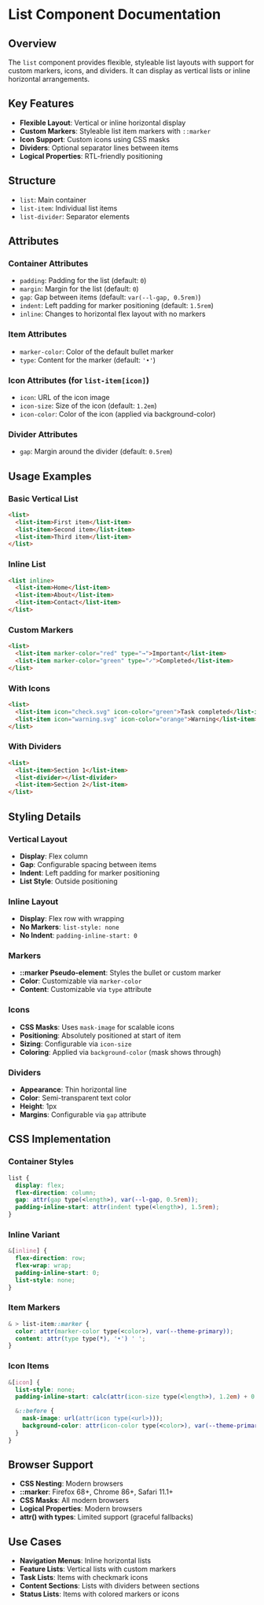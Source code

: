 # List Component Documentation

## Overview
The `list` component provides flexible, styleable list layouts with support for custom markers, icons, and dividers. It can display as vertical lists or inline horizontal arrangements.

## Key Features
- **Flexible Layout**: Vertical or inline horizontal display
- **Custom Markers**: Styleable list item markers with `::marker`
- **Icon Support**: Custom icons using CSS masks
- **Dividers**: Optional separator lines between items
- **Logical Properties**: RTL-friendly positioning

## Structure
- `list`: Main container
- `list-item`: Individual list items
- `list-divider`: Separator elements

## Attributes

### Container Attributes
- `padding`: Padding for the list (default: `0`)
- `margin`: Margin for the list (default: `0`)
- `gap`: Gap between items (default: `var(--l-gap, 0.5rem)`)
- `indent`: Left padding for marker positioning (default: `1.5rem`)
- `inline`: Changes to horizontal flex layout with no markers

### Item Attributes
- `marker-color`: Color of the default bullet marker
- `type`: Content for the marker (default: `'•'`)

### Icon Attributes (for `list-item[icon]`)
- `icon`: URL of the icon image
- `icon-size`: Size of the icon (default: `1.2em`)
- `icon-color`: Color of the icon (applied via background-color)

### Divider Attributes
- `gap`: Margin around the divider (default: `0.5rem`)

## Usage Examples

### Basic Vertical List
```html
<list>
  <list-item>First item</list-item>
  <list-item>Second item</list-item>
  <list-item>Third item</list-item>
</list>
```

### Inline List
```html
<list inline>
  <list-item>Home</list-item>
  <list-item>About</list-item>
  <list-item>Contact</list-item>
</list>
```

### Custom Markers
```html
<list>
  <list-item marker-color="red" type="→">Important</list-item>
  <list-item marker-color="green" type="✓">Completed</list-item>
</list>
```

### With Icons
```html
<list>
  <list-item icon="check.svg" icon-color="green">Task completed</list-item>
  <list-item icon="warning.svg" icon-color="orange">Warning</list-item>
</list>
```

### With Dividers
```html
<list>
  <list-item>Section 1</list-item>
  <list-divider></list-divider>
  <list-item>Section 2</list-item>
</list>
```

## Styling Details

### Vertical Layout
- **Display**: Flex column
- **Gap**: Configurable spacing between items
- **Indent**: Left padding for marker positioning
- **List Style**: Outside positioning

### Inline Layout
- **Display**: Flex row with wrapping
- **No Markers**: `list-style: none`
- **No Indent**: `padding-inline-start: 0`

### Markers
- **::marker Pseudo-element**: Styles the bullet or custom marker
- **Color**: Customizable via `marker-color`
- **Content**: Customizable via `type` attribute

### Icons
- **CSS Masks**: Uses `mask-image` for scalable icons
- **Positioning**: Absolutely positioned at start of item
- **Sizing**: Configurable via `icon-size`
- **Coloring**: Applied via `background-color` (mask shows through)

### Dividers
- **Appearance**: Thin horizontal line
- **Color**: Semi-transparent text color
- **Height**: 1px
- **Margins**: Configurable via `gap` attribute

## CSS Implementation

### Container Styles
```css
list {
  display: flex;
  flex-direction: column;
  gap: attr(gap type(<length>), var(--l-gap, 0.5rem));
  padding-inline-start: attr(indent type(<length>), 1.5rem);
}
```

### Inline Variant
```css
&[inline] {
  flex-direction: row;
  flex-wrap: wrap;
  padding-inline-start: 0;
  list-style: none;
}
```

### Item Markers
```css
& > list-item::marker {
  color: attr(marker-color type(<color>), var(--theme-primary));
  content: attr(type type(*), '•') ' ';
}
```

### Icon Items
```css
&[icon] {
  list-style: none;
  padding-inline-start: calc(attr(icon-size type(<length>), 1.2em) + 0.5rem);

  &::before {
    mask-image: url(attr(icon type(<url>)));
    background-color: attr(icon-color type(<color>), var(--theme-primary));
  }
}
```

## Browser Support
- **CSS Nesting**: Modern browsers
- **::marker**: Firefox 68+, Chrome 86+, Safari 11.1+
- **CSS Masks**: All modern browsers
- **Logical Properties**: Modern browsers
- **attr() with types**: Limited support (graceful fallbacks)

## Use Cases
- **Navigation Menus**: Inline horizontal lists
- **Feature Lists**: Vertical lists with custom markers
- **Task Lists**: Items with checkmark icons
- **Content Sections**: Lists with dividers between sections
- **Status Lists**: Items with colored markers or icons